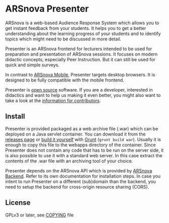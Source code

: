 # ARSnova Presenter

ARSnova is a web-based Audience Response System which allows you to get instant
feedback from your students. It helps you to get a better understanding about
the learning progress of your students and to identify topics which might need
to be discussed in more detail.

Presenter is an ARSnova frontend for lecturers intended to be used for
preparation and presentation of ARSnova sessions. It focuses on modern didactic
concepts, especially Peer Instruction. But it can still be used for quick and
simple surveys.

In contrast to [ARSnova Mobile](https://github.com/thm-projects/arsnova-mobile),
Presenter targets desktop browsers. It is designed to be fully compatible with
the mobile frontend.

Presenter is [open source](COPYING) software. If you are a developer, interested
in didactics and want to help us making it even better, you might also want to
take a look at the [information for contributors](CONTRIBUTING.md).

## Install

Presenter is provided packaged as a web archive file (.war) which can be
deployed on a Java servlet container. You can download it from the
[releases page](https://github.com/thm-projects/arsnova-presenter/releases) or
[build it yourself](CONTRIBUTING.md) with [Grunt](http://gruntjs.com/)
(`grunt build war`). Usually it is enough to copy this file to the webapps
directory of the container. Since Presenter does not contain any code that has
to be run on the server side, it is also possible to use it with a standard web
server. In this case extract the contents of the .war file with an archiving
tool of your choice.

Presenter depends on the ARSnova API which is provided by
[ARSnova Backend](https://github.com/thm-projects/arsnova-backend). Refer to its
own documentation for installation steps. In case you intent to run Presenter on
a different (sub)domain than the backend, you need to setup the backend for
cross-origin resource sharing (CORS).

## License

GPLv3 or later, see [COPYING](COPYING) file
